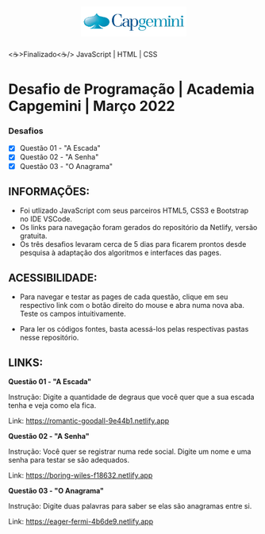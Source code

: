 <h1 align="center">
  <img alt="Logomarca" title="#NextLevelWeek" src="./screenshots/logoCapgemini.png" />
</h1>

<☕>Finalizado<☕/> JavaScript | HTML | CSS

# Desafio de Programação | Academia Capgemini | Março 2022

### Desafios

- [x] Questão 01 - "A Escada"
- [x] Questão 02 - "A Senha"
- [x] Questão 03 - "O Anagrama"

## INFORMAÇÕES:

- Foi utlizado JavaScript com seus parceiros HTML5, CSS3 e Bootstrap no IDE VSCode.
- Os links para navegação foram gerados do repositório da Netlify, versão gratuita.
- Os três desafios levaram cerca de 5 dias para ficarem prontos desde pesquisa à adaptação dos algoritmos e interfaces das pages.
 

## ACESSIBILIDADE:

- Para navegar e testar as pages de cada questão, clique em seu respectivo link com o botão direito do mouse e abra numa nova aba. Teste os campos intuitivamente.

- Para ler os códigos fontes, basta acessá-los pelas respectivas pastas nesse repositório.


## LINKS:

**Questão 01 - "A Escada"**

Instrução: Digite a quantidade de degraus que você quer que a sua escada tenha e veja como ela fica.

Link: https://romantic-goodall-9e44b1.netlify.app



**Questão 02 - "A Senha"**

Instrução: Você quer se registrar numa rede social. Digite um nome e uma senha para testar se são adequados.

Link: https://boring-wiles-f18632.netlify.app



**Questão 03 - "O Anagrama"**

Instrução: Digite duas palavras para saber se elas são anagramas entre si.

Link: https://eager-fermi-4b6de9.netlify.app
